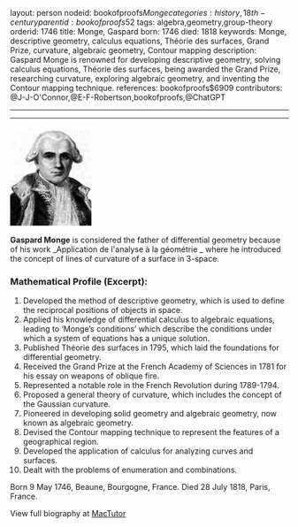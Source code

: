 layout: person
nodeid: bookofproofs$Monge
categories: history,18th-century
parentid: bookofproofs$52
tags: algebra,geometry,group-theory
orderid: 1746
title: Monge, Gaspard
born: 1746
died: 1818
keywords: Monge, descriptive geometry, calculus equations, Théorie des surfaces, Grand Prize, curvature, algebraic geometry, Contour mapping
description: Gaspard Monge is renowned for developing descriptive geometry, solving calculus equations, Théorie des surfaces, being awarded the Grand Prize, researching curvature, exploring algebraic geometry, and inventing the Contour mapping technique.
references: bookofproofs$6909
contributors: @J-J-O'Connor,@E-F-Robertson,bookofproofs,@ChatGPT

---



---

![Monge.jpg](https://github.com/bookofproofs/bookofproofs.github.io/blob/main/_sources/_assets/images/portraits/Monge.jpg?raw=true)

**Gaspard Monge** is considered the father of differential geometry because of his work _Application de l'analyse à la géométrie _ where he introduced the concept of lines of curvature of a surface in 3-space.

### Mathematical Profile (Excerpt):
1. Developed the method of descriptive geometry, which is used to define the reciprocal positions of objects in space.
2. Applied his knowledge of differential calculus to algebraic equations, leading to ‘Monge’s conditions’ which describe the conditions under which a system of equations has a unique solution.
3. Published Théorie des surfaces in 1795, which laid the foundations for differential geometry. 
4. Received the Grand Prize at the French Academy of Sciences in 1781 for his essay on weapons of oblique fire. 
5. Represented a notable role in the French Revolution during 1789-1794. 
6. Proposed a general theory of curvature, which includes the concept of the Gaussian curvature. 
7. Pioneered in developing solid geometry and algebraic geometry, now known as algebraic geometry. 
8. Devised the Contour mapping technique to represent the features of a geographical region. 
9. Developed the application of calculus for analyzing curves and surfaces. 
10. Dealt with the problems of enumeration and combinations.

Born 9 May 1746, Beaune, Bourgogne, France. Died 28 July 1818, Paris, France.

View full biography at [MacTutor](https://mathshistory.st-andrews.ac.uk/Biographies/Monge/)
